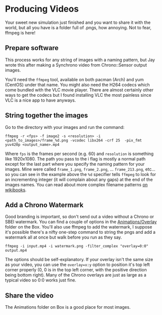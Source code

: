 # Producing Videos

Your sweet new simulation just finished and you want to share it with the world, but all you have is a folder full of .pngs, how annoying.
Not to fear, ffmpeg is here!

## Prepare software

This process works for any string of images with a naming pattern, but Jay wrote this after making a Synchrono video from Chrono::Sensor output images.

You'll need the `ffmpeg` tool, available on both pacman (Arch) and yum (CentOS) under that name.
You might also need the H264 codecs which come bundled with the VLC movie player.
There are almost certainly other ways to get the codecs but I found installing VLC the most painless since VLC is a nice app to have anyways.

## String together the images

Go to the directory with your images and run the command:
    
    ffmpeg -r <fps> -f image2 -s <resolution> -i <path_to_images>/frame_%d.png -vcodec libx264 -crf 25  -pix_fmt yuv420p <output_name>.mp4

Where `fps` is the frames per second (e.g. 60) and `resolution` is something like 1920x1080.
The path you pass to the i flag is mostly a normal path except for the last part where you specify the naming pattern for your images.
Mine were called `frame_1.png`, `frame_2.png`, ... `frame_213.png`, etc... so you can see in the example above the `%d` specifier tells `ffmpeg` to look for an incrementing integer (it will complain about any gaps) at the end of the images names.
You can read about more complex filename patterns [on wikibooks](https://en.wikibooks.org/wiki/FFMPEG_An_Intermediate_Guide/image_sequence#Filename_patterns).

## Add a Chrono Watermark

Good branding is important, so don't send out a video without a Chrono or SBEl watermark.
You can find a couple of options in the [Animations/Overlay](https://uwmadison.box.com/s/nnfg6vsupmydz0gbhqgbh5ta06dl75vw) folder on the Box.
You'll also use ffmpeg to add the watermark, I suppose it's possible there's a nifty one-step command to string the pngs and add a watermark all at once but walk before you run as they say.

    ffmpeg -i input.mp4 -i watermark.png -filter_complex "overlay=0:0" output.mp4

The options should be self-explanatory.
If your overlay isn't the same size as your video, you can use the `overlay=x:y` option to position it's top left corner properly (0, 0 is in the top left corner, with the positive direction being bottom right).
Many of the Chrono overlays are just as large as a typical video so 0:0 works just fine.

## Share the video

The Animations folder on Box is a good place for most images.